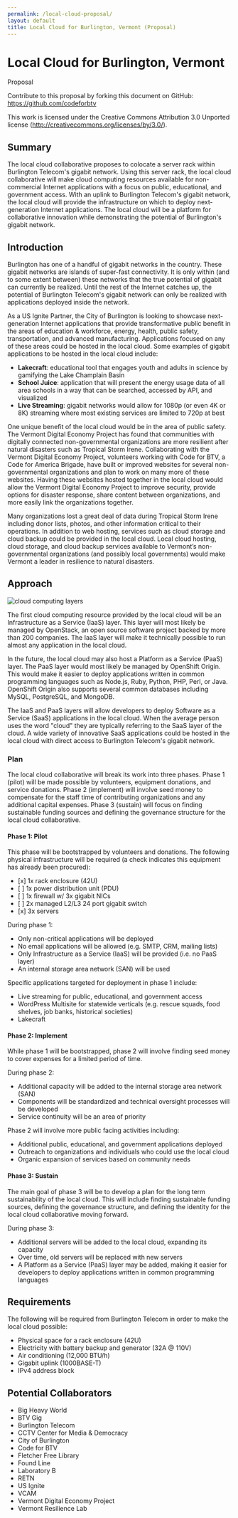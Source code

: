 ```yaml
---
permalink: /local-cloud-proposal/
layout: default
title: Local Cloud for Burlington, Vermont (Proposal)
---
```


Local Cloud for Burlington, Vermont
===================================

Proposal

Contribute to this proposal by forking this document on GitHub:  
<https://github.com/codeforbtv>

This work is licensed under the Creative Commons Attribution 3.0 Unported license (<http://creativecommons.org/licenses/by/3.0/>).

Summary
-------

The local cloud collaborative proposes to colocate a server rack within Burlington Telecom's gigabit network. Using this server rack, the local cloud collaborative will make cloud computing resources available for non-commercial Internet applications with a focus on public, educational, and government access. With an uplink to Burlington Telecom's gigabit network, the local cloud will provide the infrastructure on which to deploy next-generation Internet applications. The local cloud will be a platform for collaborative innovation while demonstrating the potential of Burlington's gigabit network.

Introduction
------------

Burlington has one of a handful of gigabit networks in the country. These gigabit networks are islands of super-fast connectivity. It is only within (and to some extent between) these networks that the true potential of gigabit can currently be realized. Until the rest of the Internet catches up, the potential of Burlington Telecom's gigabit network can only be realized with applications deployed inside the network.

As a US Ignite Partner, the City of Burlington is looking to showcase next-generation Internet applications that provide transformative public benefit in the areas of education & workforce, energy, health, public safety, transportation, and advanced manufacturing. Applications focused on any of these areas could be hosted in the local cloud. Some examples of gigabit applications to be hosted in the local cloud include:

* **Lakecraft**: educational tool that engages youth and adults in science by gamifying the Lake Champlain Basin
* **School Juice**: application that will present the energy usage data of all area schools in a way that can be searched, accessed by API, and visualized
* **Live Streaming**: gigabit networks would allow for 1080p (or even 4K or 8K) streaming where most existing services are limited to 720p at best

One unique benefit of the local cloud would be in the area of public safety. The Vermont Digital Economy Project has found that communities with digitally connected non-governmental organizations are more resilient after natural disasters such as Tropical Storm Irene. Collaborating with the Vermont Digital Economy Project, volunteers working with Code for BTV, a Code for America Brigade, have built or improved websites for several non-governmental organizations and plan to work on many more of these websites. Having these websites hosted together in the local cloud would allow the Vermont Digital Economy Project to improve security, provide options for disaster response, share content between organizations, and more easily link the organizations together.

Many organizations lost a great deal of data during Tropical Storm Irene including donor lists, photos, and other information critical to their operations. In addition to web hosting, services such as cloud storage and cloud backup could be provided in the local cloud. Local cloud hosting, cloud storage, and cloud backup services available to Vermont’s non-governmental organizations (and possibly local governments) would make Vermont a leader in resilience to natural disasters.

Approach
--------

![cloud computing layers](http://upload.wikimedia.org/wikipedia/commons/3/3c/Cloud_computing_layers.png "cloud computing layers")

The first cloud computing resource provided by the local cloud will be an Infrastructure as a Service (IaaS) layer. This layer will most likely be managed by OpenStack, an open source software project backed by more than 200 companies. The IaaS layer will make it technically possible to run almost any application in the local cloud.

In the future, the local cloud may also host a Platform as a Service (PaaS) layer. The PaaS layer would most likely be managed by OpenShift Origin. This would make it easier to deploy applications written in common programming languages such as Node.js, Ruby, Python, PHP, Perl, or Java. OpenShift Origin also supports several common databases including MySQL, PostgreSQL, and MongoDB.

The IaaS and PaaS layers will allow developers to deploy Software as a Service (SaaS) applications in the local cloud. When the average person uses the word "cloud" they are typically referring to the SaaS layer of the cloud. A wide variety of innovative SaaS applications could be hosted in the local cloud with direct access to Burlington Telecom's gigabit network.

### Plan

The local cloud collaborative will break its work into three phases. Phase 1 (pilot) will be made possible by volunteers, equipment donations, and service donations. Phase 2 (implement) will involve seed money to compensate for the staff time of contributing organizations and any additional capital expenses. Phase 3 (sustain) will focus on finding sustainable funding sources and defining the governance structure for the local cloud collaborative.

#### Phase 1: Pilot

This phase will be bootstrapped by volunteers and donations. The following physical infrastructure will be required (a check indicates this equipment has already been procured):

* \[x\] 1x rack enclosure (42U)
* \[ \] 1x power distribution unit (PDU)
* \[ \] 1x firewall w/ 3x gigabit NICs
* \[ \] 2x managed L2/L3 24 port gigabit switch
* \[x\] 3x servers

During phase 1:

* Only non-critical applications will be deployed
* No email applications will be allowed (e.g. SMTP, CRM, mailing lists)
* Only Infrastructure as a Service (IaaS) will be provided (i.e. no PaaS layer)
* An internal storage area network (SAN) will be used

Specific applications targeted for deployment in phase 1 include:

* Live streaming for public, educational, and government access
* WordPress Multisite for statewide verticals (e.g. rescue squads, food shelves, job banks, historical societies)
* Lakecraft

#### Phase 2: Implement

While phase 1 will be bootstrapped, phase 2 will involve finding seed money to cover expenses for a limited period of time.

During phase 2:

* Additional capacity will be added to the internal storage area network (SAN)
* Components will be standardized and technical oversight processes will be developed
* Service continuity will be an area of priority

Phase 2 will involve more public facing activities including:

* Additional public, educational, and government applications deployed
* Outreach to organizations and individuals who could use the local cloud
* Organic expansion of services based on community needs

#### Phase 3: Sustain

The main goal of phase 3 will be to develop a plan for the long term sustainability of the local cloud. This will include finding sustainable funding sources, defining the governance structure, and defining the identity for the local cloud collaborative moving forward.

During phase 3:

* Additional servers will be added to the local cloud, expanding its capacity
* Over time, old servers will be replaced with new servers
* A Platform as a Service (PaaS) layer may be added, making it easier for developers to deploy applications written in common programming languages

Requirements
------------

The following will be required from Burlington Telecom in order to make the local cloud possible:

* Physical space for a rack enclosure (42U)
* Electricity with battery backup and generator (32A @ 110V)
* Air conditioning (12,000 BTU/h)
* Gigabit uplink (1000BASE-T)
* IPv4 address block

Potential Collaborators
-----------------------

* Big Heavy World
* BTV Gig
* Burlington Telecom
* CCTV Center for Media & Democracy
* City of Burlington
* Code for BTV
* Fletcher Free Library
* Found Line
* Laboratory B
* RETN
* US Ignite
* VCAM
* Vermont Digital Economy Project
* Vermont Resilience Lab
